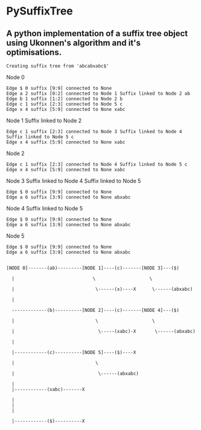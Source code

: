 PySuffixTree
============

A python implementation of a suffix tree object using Ukonnen's algorithm 
and it's optimisations.
-------------------------------------------------------------------------

    Creating suffix tree from 'abcabxabc$'

Node 0

	Edge $ 0 suffix [9:9] connected to None 
	Edge a 2 suffix [0:2] connected to Node 1 Suffix linked to Node 2 ab
	Edge b 1 suffix [1:2] connected to Node 2 b
	Edge c 1 suffix [2:3] connected to Node 5 c
	Edge x 4 suffix [5:9] connected to None xabc

Node 1 Suffix linked to Node 2

	Edge c 1 suffix [2:3] connected to Node 3 Suffix linked to Node 4 Suffix linked to Node 5 c
	Edge x 4 suffix [5:9] connected to None xabc

Node 2

	Edge c 1 suffix [2:3] connected to Node 4 Suffix linked to Node 5 c
	Edge x 4 suffix [5:9] connected to None xabc

Node 3 Suffix linked to Node 4 Suffix linked to Node 5

	Edge $ 0 suffix [9:9] connected to None 
	Edge a 6 suffix [3:9] connected to None abxabc

Node 4 Suffix linked to Node 5

	Edge $ 0 suffix [9:9] connected to None 
	Edge a 6 suffix [3:9] connected to None abxabc
	
Node 5

	Edge $ 0 suffix [9:9] connected to None 
	Edge a 6 suffix [3:9] connected to None abxabc

	
	[NODE 0]-------(ab)---------[NODE 1]----(c)-------[NODE 3]---($)

	  |                             \                    \

	  |                              \------(x)----X      \------(abxabc)

	  |

	  -------------(b)----------[NODE 2]----(c)-------[NODE 4]---($)

	  |                              \                    \    

	  |                               \-----(xabc)-X       \------(abxabc)

	  |

	  |------------(c)----------[NODE 5]----($)----X

	  |                              \                        

	  |                               \------(abxabc)

	  |
	  |------------(xabc)-------X

	  |
	  |
	  |

	  |------------($)----------X